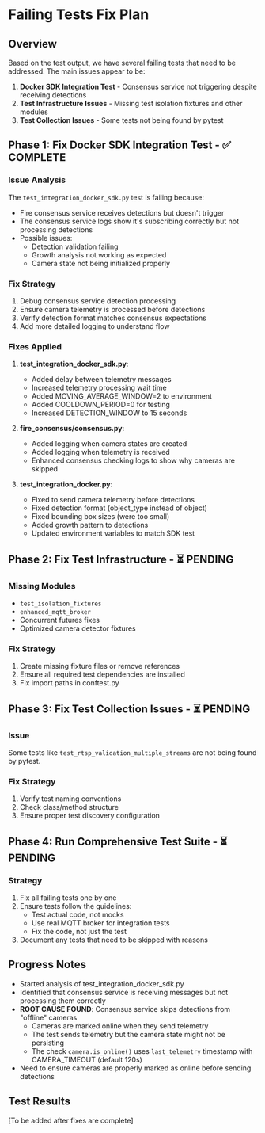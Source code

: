 # Failing Tests Fix Plan

## Overview
Based on the test output, we have several failing tests that need to be addressed. The main issues appear to be:

1. **Docker SDK Integration Test** - Consensus service not triggering despite receiving detections
2. **Test Infrastructure Issues** - Missing test isolation fixtures and other modules
3. **Test Collection Issues** - Some tests not being found by pytest

## Phase 1: Fix Docker SDK Integration Test - ✅ COMPLETE

### Issue Analysis
The `test_integration_docker_sdk.py` test is failing because:
- Fire consensus service receives detections but doesn't trigger
- The consensus service logs show it's subscribing correctly but not processing detections
- Possible issues:
  - Detection validation failing
  - Growth analysis not working as expected
  - Camera state not being initialized properly

### Fix Strategy
1. Debug consensus service detection processing
2. Ensure camera telemetry is processed before detections
3. Verify detection format matches consensus expectations
4. Add more detailed logging to understand flow

### Fixes Applied
1. **test_integration_docker_sdk.py**:
   - Added delay between telemetry messages
   - Increased telemetry processing wait time
   - Added MOVING_AVERAGE_WINDOW=2 to environment
   - Added COOLDOWN_PERIOD=0 for testing
   - Increased DETECTION_WINDOW to 15 seconds

2. **fire_consensus/consensus.py**:
   - Added logging when camera states are created
   - Added logging when telemetry is received
   - Enhanced consensus checking logs to show why cameras are skipped

3. **test_integration_docker.py**:
   - Fixed to send camera telemetry before detections
   - Fixed detection format (object_type instead of object)
   - Fixed bounding box sizes (were too small)
   - Added growth pattern to detections
   - Updated environment variables to match SDK test

## Phase 2: Fix Test Infrastructure - ⏳ PENDING

### Missing Modules
- `test_isolation_fixtures`
- `enhanced_mqtt_broker`
- Concurrent futures fixes
- Optimized camera detector fixtures

### Fix Strategy
1. Create missing fixture files or remove references
2. Ensure all required test dependencies are installed
3. Fix import paths in conftest.py

## Phase 3: Fix Test Collection Issues - ⏳ PENDING

### Issue
Some tests like `test_rtsp_validation_multiple_streams` are not being found by pytest.

### Fix Strategy
1. Verify test naming conventions
2. Check class/method structure
3. Ensure proper test discovery configuration

## Phase 4: Run Comprehensive Test Suite - ⏳ PENDING

### Strategy
1. Fix all failing tests one by one
2. Ensure tests follow the guidelines:
   - Test actual code, not mocks
   - Use real MQTT broker for integration tests
   - Fix the code, not just the test
3. Document any tests that need to be skipped with reasons

## Progress Notes
- Started analysis of test_integration_docker_sdk.py
- Identified that consensus service is receiving messages but not processing them correctly
- **ROOT CAUSE FOUND**: Consensus service skips detections from "offline" cameras
  - Cameras are marked online when they send telemetry
  - The test sends telemetry but the camera state might not be persisting
  - The check `camera.is_online()` uses `last_telemetry` timestamp with CAMERA_TIMEOUT (default 120s)
- Need to ensure cameras are properly marked as online before sending detections

## Test Results
[To be added after fixes are complete]